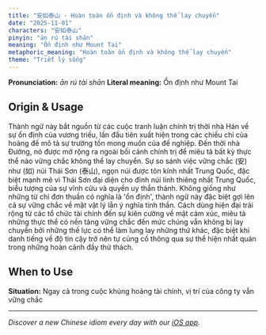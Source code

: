 ```yaml
---
title: "安如泰山 - Hoàn toàn ổn định và không thể lay chuyển"
date: "2025-11-01"
characters: "安如泰山"
pinyin: "ān rú tài shān"
meaning: "Ổn định như Mount Tai"
metaphoric_meaning: "Hoàn toàn ổn định và không thể lay chuyển"
theme: "Triết lý sống"
---
```


**Pronunciation:** *ān rú tài shān*
**Literal meaning:** Ổn định như Mount Tai

## Origin & Usage

Thành ngữ này bắt nguồn từ các cuộc tranh luận chính trị thời nhà Hán về sự ổn định của vương triều, lần đầu tiên xuất hiện trong các chiếu chỉ của hoàng đế mô tả sự trường tồn mong muốn của đế nghiệp. Đến thời nhà Đường, nó được mở rộng ra ngoài bối cảnh chính trị để miêu tả bất kỳ thực thể nào vững chắc không thể lay chuyển. Sự so sánh việc vững chắc (安) như (如) núi Thái Sơn (泰山), ngọn núi được tôn kính nhất Trung Quốc, đặc biệt mạnh mẽ vì Thái Sơn đại diện cho đỉnh núi linh thiêng nhất Trung Quốc, biểu tượng của sự vĩnh cửu và quyền uy thần thánh. Không giống như những từ chỉ đơn thuần có nghĩa là 'ổn định', thành ngữ này đặc biệt gợi lên cả sự vững chắc về mặt vật lý lẫn ý nghĩa tinh thần. Cách dùng hiện đại trải rộng từ các tổ chức tài chính đến sự kiên cường về mặt cảm xúc, miêu tả những thực thể có nền tảng vững chắc đến mức chúng vẫn không bị lay chuyển bởi những thế lực có thể làm lung lay những thứ khác, đặc biệt khi danh tiếng về độ tin cậy trở nên tự củng cố thông qua sự thể hiện nhất quán trong những hoàn cảnh đầy thử thách.

## When to Use

**Situation:** Ngay cả trong cuộc khủng hoảng tài chính, vị trí của công ty vẫn vững chắc

---

*Discover a new Chinese idiom every day with our [iOS app](https://apps.apple.com/us/app/daily-chinese-idioms/id6740611324).*
